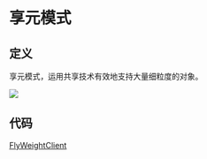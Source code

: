 # 享元模式

## 定义

享元模式，运用共享技术有效地支持大量细粒度的对象。

![](https://technotes.oss-cn-shenzhen.aliyuncs.com/2023/202305122308156.png)

## 代码

[FlyWeightClient](FlyWeightClient.java)